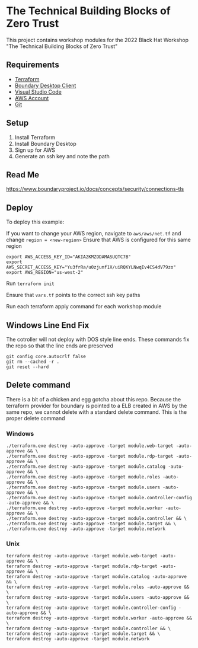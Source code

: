# The Technical Building Blocks of Zero Trust
This project contains workshop modules for the 2022 Black Hat Workshop "The Technical Building Blocks of Zero Trust"

## Requirements
- [Terraform](https://www.terraform.io/downloads)
- [Boundary Desktop Client](https://www.boundaryproject.io/downloads)
- [Visual Studio Code](https://code.visualstudio.com/download)
- [AWS Account](https://aws.amazon.com/free/)
- [Git](https://git-scm.com/download/win)

## Setup
1. Install Terraform
2. Install Boundary Desktop
3. Sign up for AWS
4. Generate an ssh key and note the path


## Read Me
https://www.boundaryproject.io/docs/concepts/security/connections-tls

## Deploy
To deploy this example:

If you want to change your AWS region, navigate to `aws/aws/net.tf` and change `region = <new-region>`
Ensure that AWS is configured for this same region

```
export AWS_ACCESS_KEY_ID="AKIA2KMZODAMASUQTC7B"
export AWS_SECRET_ACCESS_KEY="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"
export AWS_REGION="us-west-2"
```
   
Run `terraform init`

Ensure that `vars.tf` points to the correct ssh key paths

Run each terraform apply command for each workshop module

## Windows Line End Fix
The cotroller will not deploy with DOS style line ends. These commands fix the repo so that the line ends are preserved
```
git config core.autocrlf false 
git rm --cached -r . 
git reset --hard
```

## Delete command
There is a bit of a chicken and egg gotcha about this repo. Because the terraform provider for boundary is pointed to a ELB created in AWS by the same repo, we cannot delete with a standard delete command. This is the proper delete command

### Windows
```
./terraform.exe destroy -auto-approve -target module.web-target -auto-approve && \
./terraform.exe destroy -auto-approve -target module.rdp-target -auto-approve && \
./terraform.exe destroy -auto-approve -target module.catalog -auto-approve && \
./terraform.exe destroy -auto-approve -target module.roles -auto-approve && \
./terraform.exe destroy -auto-approve -target module.users -auto-approve && \
./terraform.exe destroy -auto-approve -target module.controller-config -auto-approve && \
./terraform.exe destroy -auto-approve -target module.worker -auto-approve && \
./terraform.exe destroy -auto-approve -target module.controller && \
./terraform.exe destroy -auto-approve -target module.target && \
./terraform.exe destroy -auto-approve -target module.network
```

### Unix
```
terraform destroy -auto-approve -target module.web-target -auto-approve && \
terraform destroy -auto-approve -target module.rdp-target -auto-approve && \
terraform destroy -auto-approve -target module.catalog -auto-approve && \
terraform destroy -auto-approve -target module.roles -auto-approve && \
terraform destroy -auto-approve -target module.users -auto-approve && \
terraform destroy -auto-approve -target module.controller-config -auto-approve && \
terraform destroy -auto-approve -target module.worker -auto-approve && \
terraform destroy -auto-approve -target module.controller && \
terraform destroy -auto-approve -target module.target && \
terraform destroy -auto-approve -target module.network
```